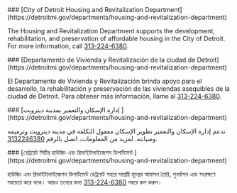 <RenderIf language="default">
### [City of Detroit Housing and Revitalization Department](https://detroitmi.gov/departments/housing-and-revitalization-department)

The Housing and Revitalization Department supports the development, rehabilitation, and preservation of affordable housing in the City of Detroit. For more information, call [313-224-6380](tel:+1-313-224-6380).

</RenderIf>

<RenderIf language="es">
### [Departamento de Vivienda y Revitalización de la ciudad de Detroit](https://detroitmi.gov/departments/housing-and-revitalization-department)

El Departamento de Vivienda y Revitalización brinda apoyo para el desarrollo, la rehabilitación y preservación de las viviendas asequibles de la ciudad de Detroit. Para obtener más información, llame al [313-224-6380](tel:+1-313-224-6380).

</RenderIf>

<RenderIf language="ar">
### [إدارة الإسكان والتعمير بمدينة ديترويت ](https://detroitmi.gov/departments/housing-and-revitalization-department)

تدعم إدارة الإسكان والتعمير تطوير الإسكان معقول التكلفة في مدينة ديترويت وترميمه وصيانته. لمزيد من المعلومات، اتصل بالرقم [3132246380](tel:+1-313-224-6380).

</RenderIf>

<RenderIf language="bn">
### [ডেট্রয়েট সিটির হাউজিং এবং রিভাইটালাইজেশন ডিপার্টমেন্ট ](https://detroitmi.gov/departments/housing-and-revitalization-department)

হাউজিং এবং রিভাইটালাইজেশন ডিপার্টমেন্ট ডেট্রয়েট শহরে সাশ্রয়ী মূল্যের আবাসন তৈরি, পুনর্বাসন এবং সংরক্ষণে সহায়তা করে থকে। আরও তথ্যের জন্য [313-224-6380](tel:+1-313-224-6380) নম্বরে কল করুন।

</RenderIf>
